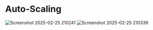 # Auto-Scaling
![Screenshot 2025-02-25 210241](https://github.com/user-attachments/assets/3c34e540-1ef1-49d1-a50f-a9f9f838d067)
![Screenshot 2025-02-25 210339](https://github.com/user-attachments/assets/adaaa398-e8fc-40c0-86d8-2be3d6dcccd9)

